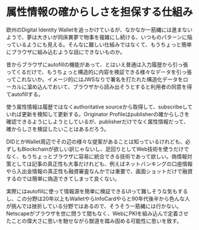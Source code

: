 # 属性情報の確からしさを担保する仕組み

欧州のDigital Identity Walletを追っかけているが、なかなか一筋縄には進まないようで、夢は大きいが同床異夢で物事を複雑にし続ける、いつものパターンに陥っているようにも見える。そんなに難しい仕組みではなくて、もうちょっと簡単にブラウザに組み込むような話にできないものか。

昔からブラウザにautofillの機能があって、とはいえ普通は入力履歴から引っ張ってくるだけで、もうちょっと構造的に内容を検証できる様々なデータを引っ張ってこれないか。イメージ的にはJWSなりで署名を打たれた構造化データをローカルに溜め込んでおいて、ブラウザから読み出そうとすると利用者の同意を得てautofillする。

使う属性情報は履歴ではなくauthoritative sourceから取得して、subscribeしていれば更新を検知して更新する。Originator Profileはpublisherの確からしさを確認できるようにしようとしているが、publisherだけでなく属性情報だって、確からしさを検証したいことはあるだろう。

DIDとかWallet周辺でその辺の様々な提案があることは知っているけれども、必ずしもBlockchainが欲しい訳じゃないし、足回りとしてWeb技術を使うだけでなく、もうちょっとブラウザに容易に統合できる技術であって欲しい。偽情報対策としては記事の真正性も大事だけれども、例えばネットバンキングの口座情報やら入出金情報の真正性も融資審査なんかでは重要で、画面ショットだけで融資するのでは簡単に偽造できてしまって良くない。

実際にはautofillに使って情報源を簡単に検証できるUIって難しそうな気もするし、この分野は20年以上もWalletやらInfoCardやらと90年代後半から色んな人が挑んでは挫折している分野ではあるので、そうそう一筋縄には行かない。Netscapeがブラウザを世に問うて間もなく、WebにPKIを組み込んで定着させたことの偉大さに思いを馳せながら獣道を踏み固める可能性に思いを致す。
